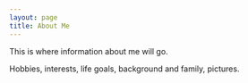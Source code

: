 ```yaml
---
layout: page
title: About Me
---
```


This is where information about me will go. 

Hobbies, interests, life goals, background and family, pictures. 